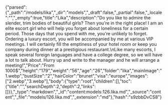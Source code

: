 {"parsed":{"_path":"/models/lika","_dir":"models","_draft":false,"_partial":false,"_locale":"","_empty":true,"title":"Lika","description":"Do you like to admire the slender, trim bodies of beautiful girls? Then you're  in the right place! I am an elite escort girl who will help you forget about loneliness for a certain period. Those days that you spend with me, you're unlikely to forget.  Ordering a luxury escort, you will be accompanied by me at various VIP meetings. I will certainly fill the emptiness of your hotel room or keep you company during dinner at a prestigious restaurant.\nLike many escorts, I speak several foreign languages and have a college degree, so we will have a lot to talk about. Hurry up and write to the manager and he will arrange a meeting!","Price":"From 1000$","height":"179","weight":"56","age":"26","folder":"lika","mainImage":"1.webp","bustSize":"2","hairColor":"brunet","visa":"europe","images":["2.webp","3.webp"],"body":{"type":"root","children":[],"toc":{"title":"","searchDepth":2,"depth":2,"links":[]}},"_type":"markdown","_id":"content:models:126.lika.md","_source":"content","_file":"models/126.lika.md","_extension":"md"},"hash":"s9zbbDvCS8"}